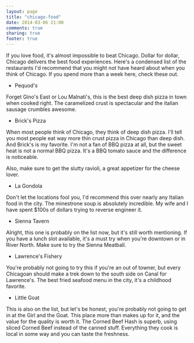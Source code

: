 ```yaml
---
layout: page
title: "chicago-food"
date: 2014-03-06 21:00
comments: true
sharing: true
footer: true
---
```

If you love food, it's almost impossible to beat Chicago.  Dollar for dollar, Chicago
delivers the best food experiences.  Here's a condensed list of the restaurants
I'd recommend that you might not have heard about when you think of Chicago.  If
you spend more than a week here, check these out.

+ Pequod's

Forget Gino's East or Lou Malnati's, this is the best deep dish pizza in town when
cooked right.  The caramelized crust is spectacular and the italian sausage crumbles
awesome.

+ Brick's Pizza

When most people think of Chicago, they think of deep dish pizza.  I'll tell you
most people eat way more thin crust pizza in Chicago than deep dish.  And Brick's
is my favorite.  I'm not a fan of BBQ pizza at all, but the sweet heat is not
a normal BBQ pizza.  It's a BBQ tomato sauce and the difference is noticeable.

Also, make sure to get the slutty ravioli, a great appetizer for the cheese lover.

+ La Gondola

Don't let the locations fool you, I'd recommend this over nearly any Italian food
in the city.  The minestrone soup is absolutely incredible.  My wife and I have
spent $100s of dollars trying to reverse engineer it.

+ Sienna Tavern

Alright, this one is probably on the list now, but it's still worth mentioning.
If you have a lunch slot available, it's a must try when you're downtown or in River
North.  Make sure to try the Sienna Meatball.

+ Lawrence's Fishery

You're probably not going to try this if you're an out of towner, but every Chicagoan
should make a trek down to the south side on Canal for Lawrence's.  The best fried
seafood menu in the city, it's a childhood favorite.

+ Little Goat

This is also on the list, but let's be honest, you're probably not going to get in
at the Girl and the Goat.  This place more than makes up for it, and the value for
the quality is worth it.  The Corned Beef Hash is superb, using sliced Corned Beef
instead of the canned stuff.  Everything they cook is local in some way and you
can taste the freshness.
